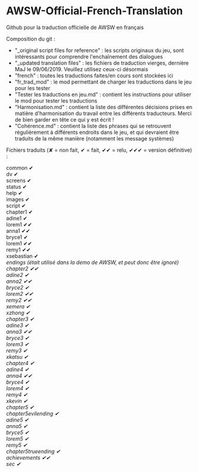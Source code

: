 # AWSW-Official-French-Translation
Github pour la traduction officielle de AWSW en français

Composition du git :<br/>
- "_original script files for reference" : les scripts originaux du jeu, sont intéressants pour comprendre l'enchaînement des dialogues
- "_updated translation files" : les fichiers de traduction vierges, dernière MaJ le 09/06/2019. Veuillez utilisez ceux-ci désormais
- "french" : toutes les traductions faites/en cours sont stockées ici
- "fr_trad_mod" : le mod permettant de charger les traductions dans le jeu pour les tester
- "Tester les traductions en jeu.md" : contient les instructions pour utiliser le mod pour tester les traductions
- "Harmonisation.md" : contient la liste des différentes décisions prises en matière d'harmonisation du travail entre les différents traducteurs. Merci de bien garder en tête ce qui y est écrit !
- "Cohérence.md" : contient la liste des phrases qui se retrouvent régulièrement à différents endroits dans le jeu, et qui devraient être traduits de la même manière (notamment les message systèmes)

Fichiers traduits (✘ = non fait, ✔ = fait, ✔✔ = relu, ✔✔✔ = version définitive) :

common ✔<br/>
dv ✔<br/>
screens ✔<br/>
status ✔<br/>
help ✔<br/>
images ✔<br/>
script ✔<br/>
chapter1 ✔<br/>
adine1 ✔<br/>
lorem1 ✔✔<br/>
anna1 ✔✔<br/>
bryce1 ✔<br/>
lorem1 ✔✔<br/>
remy1 ✔✔<br/>
xsebastian ✔<br/>
<i>endings (était utilisé dans la demo de AWSW, et peut donc être ignoré)<i/><br/>
chapter2 ✔✔<br/>
adine2 ✔<br/>
anna2 ✔✔<br/>
bryce2 ✔<br/>
lorem2 ✔✔<br/>
remy2 ✔✔<br/>
xemera ✔<br/>
xzhong ✔<br/>
chapter3 ✔<br/>
adine3 ✔<br/>
anna3 ✔✔<br/>
bryce3 ✔<br/>
lorem3 ✔<br/>
remy3 ✔<br/>
xkatsu ✔<br/>
chapter4 ✔<br/>
adine4 ✔<br/>
anna4 ✔✔<br/>
bryce4 ✔<br/>
lorem4 ✔<br/>
remy4 ✔<br/>
xkevin ✔<br/>
chapter5 ✔<br/>
chapter5evilending ✔<br/>
adine5 ✔<br/>
anna5 ✔<br/>
bryce5 ✔<br/>
lorem5 ✔<br/>
remy5 ✔<br/>
chapter5trueending ✔<br/>
achievements ✔✔<br/>
sec ✔<br/>
